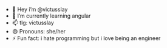 - 👋 Hey i’m @victusslay
- 🌱 I’m currently learning angular 
- 📫 tlg: victusslay
- 😄 Pronouns: she/her
- ⚡ Fun fact: i hate programming but i love being an engineer

<!---
victusslay/victusslay is a ✨ special ✨ repository because its `README.md` (this file) appears on your GitHub profile.
You can click the Preview link to take a look at your changes.
--->
